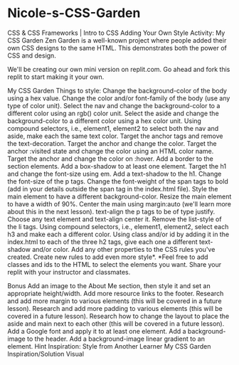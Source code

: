 # Nicole-s-CSS-Garden
CSS & CSS Frameworks | Intro to CSS
Adding Your Own Style
Activity: My CSS Garden
Zen Garden is a well-known project where people added their own CSS designs to the same HTML. This demonstrates both the power of CSS and design.

We'll be creating our own mini version on replit.com. Go ahead and fork this replit to start making it your own.

My CSS Garden
Things to style:
Change the background-color of the body using a hex value.
Change the color and/or font-family of the body (use any type of color unit).
Select the nav and change the background-color to a different color using an rgb() color unit.
Select the aside and change the background-color to a different color using a hex color unit.
Using compound selectors, i.e., element1, element2 to select both the nav and aside, make each the same text color.
Target the anchor tags and remove the text-decoration.
Target the anchor and change the color.
Target the anchor :visited state and change the color using an HTML color name.
Target the anchor and change the color on :hover.
Add a border to the section elements.
Add a box-shadow to at least one element.
Target the h1 and change the font-size using em.
Add a text-shadow to the h1.
Change the font-size of the p tags.
Change the font-weight of the span tags to bold (add in your details outside the span tag in the index.html file).
Style the main element to have a different background-color.
Resize the main element to have a width of 90%.
Center the main using margin:auto (we'll learn more about this in the next lesson).
text-align the p tags to be of type justify.
Choose any text element and text-align center it.
Remove the list-style of the li tags.
Using compound selectors, i.e., element1, element2, select each h3 and make each a different color.
Using class and/or id by adding it in the index.html to each of the three h2 tags, give each one a different text-shadow and/or color.
Add any other properties to the CSS rules you've created.
Create new rules to add even more style*.
*Feel free to add classes and ids to the HTML to select the elements you want.
Share your replit with your instructor and classmates.

Bonus
Add an image to the About Me section, then style it and set an appropriate height/width.
Add more resource links to the footer.
Research and add more margin to various elements (this will be covered in a future lesson).
Research and add more padding to various elements (this will be covered in a future lesson).
Research how to change the layout to place the aside and main next to each other (this will be covered in a future lesson).
Add a Google font and apply it to at least one element.
Add a background-image to the header.
Add a background-image linear gradient to an element. Hint
Inspiration: Style from Another Learner
My CSS Garden Inspiration/Solution Visual
